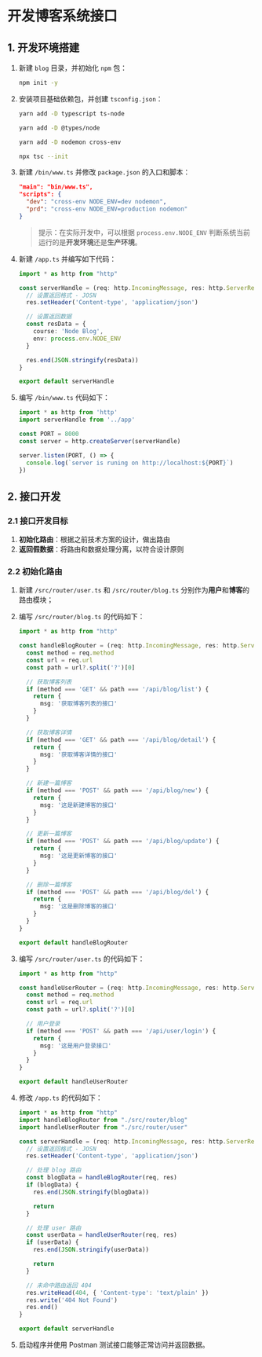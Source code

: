 # 开发博客系统接口

## 1. 开发环境搭建

1. 新建 `blog` 目录，并初始化 `npm` 包：

   ```bash
   npm init -y
   ```

2. 安装项目基础依赖包，并创建 `tsconfig.json`：

   ```bash
   yarn add -D typescript ts-node

   yarn add -D @types/node

   yarn add -D nodemon cross-env

   npx tsc --init
   ```

3. 新建 `/bin/www.ts` 并修改 `package.json` 的入口和脚本：

   ```json
   "main": "bin/www.ts",
   "scripts": {
     "dev": "cross-env NODE_ENV=dev nodemon",
     "prd": "cross-env NODE_ENV=production nodemon"
   }
   ```

   > 提示：在实际开发中，可以根据 `process.env.NODE_ENV` 判断系统当前运行的是**开发环境**还是**生产环境**。

4. 新建 `/app.ts` 并编写如下代码：

   ```ts
   import * as http from "http"

   const serverHandle = (req: http.IncomingMessage, res: http.ServerResponse) => {
     // 设置返回格式 - JOSN
     res.setHeader('Content-type', 'application/json')

     // 设置返回数据
     const resData = {
       course: 'Node Blog',
       env: process.env.NODE_ENV
     }

     res.end(JSON.stringify(resData))
   }

   export default serverHandle
   ```

5. 编写 `/bin/www.ts` 代码如下：

   ```ts
   import * as http from 'http'
   import serverHandle from '../app'

   const PORT = 8000
   const server = http.createServer(serverHandle)

   server.listen(PORT, () => {
     console.log(`server is runing on http://localhost:${PORT}`)
   })
   ```

## 2. 接口开发

### 2.1 接口开发目标

1. **初始化路由**：根据之前技术方案的设计，做出路由
2. **返回假数据**：将路由和数据处理分离，以符合设计原则

### 2.2 初始化路由

1. 新建 `/src/router/user.ts` 和 `/src/router/blog.ts` 分别作为**用户**和**博客**的路由模块；

2. 编写 `/src/router/blog.ts` 的代码如下：

   ```ts
   import * as http from "http"

   const handleBlogRouter = (req: http.IncomingMessage, res: http.ServerResponse) => {
     const method = req.method
     const url = req.url
     const path = url?.split('?')[0]

     // 获取博客列表
     if (method === 'GET' && path === '/api/blog/list') {
       return {
         msg: '获取博客列表的接口'
       }
     }

     // 获取博客详情
     if (method === 'GET' && path === '/api/blog/detail') {
       return {
         msg: '获取博客详情的接口'
       }
     }

     // 新建一篇博客
     if (method === 'POST' && path === '/api/blog/new') {
       return {
         msg: '这是新建博客的接口'
       }
     }

     // 更新一篇博客
     if (method === 'POST' && path === '/api/blog/update') {
       return {
         msg: '这是更新博客的接口'
       }
     }

     // 删除一篇博客
     if (method === 'POST' && path === '/api/blog/del') {
       return {
         msg: '这是删除博客的接口'
       }
     }
   }

   export default handleBlogRouter
   ```

3. 编写 `/src/router/user.ts` 的代码如下：

   ```ts
   import * as http from "http"

   const handleUserRouter = (req: http.IncomingMessage, res: http.ServerResponse) => {
     const method = req.method
     const url = req.url
     const path = url?.split('?')[0]

     // 用户登录
     if (method === 'POST' && path === '/api/user/login') {
       return {
         msg: '这是用户登录接口'
       }
     }
   }

   export default handleUserRouter
   ```

4. 修改 `/app.ts` 的代码如下：

   ```ts
   import * as http from "http"
   import handleBlogRouter from "./src/router/blog"
   import handleUserRouter from "./src/router/user"

   const serverHandle = (req: http.IncomingMessage, res: http.ServerResponse) => {
     // 设置返回格式 - JOSN
     res.setHeader('Content-type', 'application/json')

     // 处理 blog 路由
     const blogData = handleBlogRouter(req, res)
     if (blogData) {
       res.end(JSON.stringify(blogData))

       return
     }

     // 处理 user 路由
     const userData = handleUserRouter(req, res)
     if (userData) {
       res.end(JSON.stringify(userData))

       return
     }

     // 未命中路由返回 404
     res.writeHead(404, { 'Content-type': 'text/plain' })
     res.write('404 Not Found')
     res.end()
   }

   export default serverHandle
   ```

5. 启动程序并使用 Postman 测试接口能够正常访问并返回数据。
